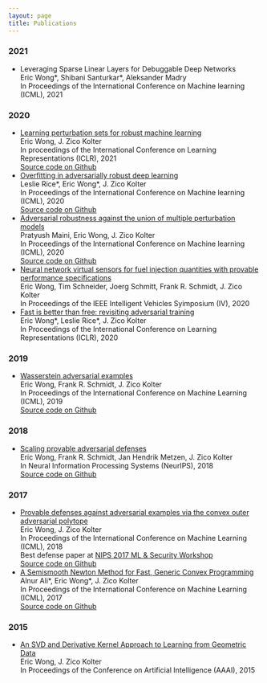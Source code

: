 ```yaml
---
layout: page
title: Publications
---
```

### 2021 
+ Leveraging Sparse Linear Layers for Debuggable Deep Networks  
Eric Wong\*, Shibani Santurkar\*, Aleksander Madry  
In Proceedings of the International Conference on Machine learning (ICML), 2021 

### 2020
+ [Learning perturbation sets for robust machine learning](https://arxiv.org/abs/2007.08450)  
Eric Wong, J. Zico Kolter  
In proceedings of the International Conference on Learning Representations (ICLR), 2021  
[Source code on Github](https://github.com/locuslab/perturbation_learning/)
+ [Overfitting in adversarially robust deep learning](https://arxiv.org/abs/2002.11569)  
Leslie Rice\*, Eric Wong\*, J. Zico Kolter  
In Proceedings of the International Conference on Machine learning (ICML), 2020  
[Source code on Github](https://github.com/locuslab/robust_overfitting/)
+ [Adversarial robustness against the union of multiple perturbation models](https://arxiv.org/abs/1909.04068)  
Pratyush Maini, Eric Wong, J. Zico Kolter  
In Proceedings of the International Conference on Machine learning (ICML), 2020  
[Source code on Github](https://github.com/locuslab/robust_union/)
+ [Neural network virtual sensors for fuel injection quantities with provable performance specifications](http://arxiv.org/abs/2007.00147)  
Eric Wong, Tim Schneider, Joerg Schmitt, Frank R. Schmidt, J. Zico Kolter  
In Proceedings of the IEEE Intelligent Vehicles Syimposium (IV), 2020
+ [Fast is better than free: revisiting adversarial training](https://arxiv.org/abs/2001.03994)  
Eric Wong\*, Leslie Rice\*, J. Zico Kolter  
In Proceedings of the International Conference on Learning Representations (ICLR), 2020

### 2019
+ [Wasserstein adversarial examples](https://arxiv.org/abs/1902.07906)  
Eric Wong, Frank R. Schmidt, J. Zico Kolter  
In Proceedings of the International Conference on Machine Learning (ICML), 2019  
[Source code on Github](https://github.com/locuslab/projected_sinkhorn/)

### 2018
+ [Scaling provable adversarial defenses](https://arxiv.org/abs/1805.12514)  
Eric Wong, Frank R. Schmidt, Jan Hendrik Metzen, J. Zico Kolter  
In Neural Information Processing Systems (NeurIPS), 2018  
[Source code on Github](https://github.com/locuslab/convex_adversarial/)

### 2017
+ [Provable defenses against adversarial examples via the convex outer adversarial polytope](https://arxiv.org/abs/1711.00851)  
Eric Wong, J. Zico Kolter  
In Proceedings of the International Conference on Machine Learning (ICML), 2018  
Best defense paper at [NIPS 2017 ML &amp; Security Workshop](https://machine-learning-and-security.github.io/)  
[Source code on Github](https://github.com/locuslab/convex_adversarial/)
+ [A Semismooth Newton Method for Fast, Generic Convex Programming](https://arxiv.org/abs/1705.00772)  
Alnur Ali\*, Eric Wong\*, J. Zico Kolter  
In Proceedings of the International Conference on Machine Learning (ICML), 2017  
[Source code on Github](https://github.com/locuslab/newton_admm/)

### 2015
+ [An SVD and Derivative Kernel Approach to Learning from Geometric Data](http://zicokolter.com/publications/wong2015svdkernel.pdf)  
Eric Wong, J. Zico Kolter  
In Proceedings of the Conference on Artificial Intelligence (AAAI), 2015